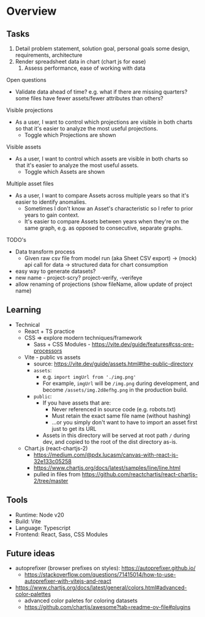 # Overview

## Tasks

1. Detail problem statement, solution goal, personal goals some design, requirements, architecture
1. Render spreadsheet data in chart (chart js for ease)
   1. Assess performance, ease of working with data


Open questions
- Validate data ahead of time? e.g. what if there are missing quarters? some files have fewer assets/fewer attributes than others?

Visible projections
- As a user, I want to control which projections are visible in both charts so that it's easier to analyze the most useful projections.
   - Toggle which Projections are shown

Visible assets
- As a user, I want to control which assets are visible in both charts so that it's easier to analyze the most useful assets.
   - Toggle which Assets are shown

Multiple asset files
- As a user, I want to compare Assets across multiple years so that it's easier to identify anomalies.
   - Sometimes I don't know an Asset's characteristic so I refer to prior years to gain context.
   - It's easier to compare Assets between years when they're on the same graph, 
     e.g. as opposed to consecutive, separate graphs.

TODO's
- Data transform process
   - Given raw csv file from model run (aka Sheet CSV export) -> (mock) api call for data -> structured data for chart consumption
- easy way to generate datasets?
- new name - project-scry? project-verify, -verifeye
- allow renaming of projections (show fileName, allow update of project name)

## Learning

- Technical
   - React + TS practice
   - CSS => explore modern techniques/framework
      - Sass + CSS Modules - https://vite.dev/guide/features#css-pre-processors
   - Vite - public vs assets
      - source: https://vite.dev/guide/assets.html#the-public-directory
      - `assets`:
         - e.g. `import imgUrl from './img.png'`
         - For example, `imgUrl` will be `/img.png` during development, and become `/assets/img.2d8efhg.png` in the production build.
      - `public`:
         - If you have assets that are:
           - Never referenced in source code (e.g. robots.txt)
           - Must retain the exact same file name (without hashing)
           - ...or you simply don't want to have to import an asset first just to get its URL
         - Assets in this directory will be served at root path `/` during dev, and copied to the root of the dist directory as-is.
   - Chart.js (react-chartjs-2)
      - https://medium.com/@pdx.lucasm/canvas-with-react-js-32e133c05258
      - https://www.chartjs.org/docs/latest/samples/line/line.html
      - pulled in files from https://github.com/reactchartjs/react-chartjs-2/tree/master
## Tools

- Runtime: Node v20
- Build: Vite
- Language: Typescript
- Frontend: React, Sass, CSS Modules

## Future ideas

- autoprefixer (browser prefixes on styles): https://autoprefixer.github.io/
   - https://stackoverflow.com/questions/71415014/how-to-use-autoprefixer-with-vitejs-and-react
- https://www.chartjs.org/docs/latest/general/colors.html#advanced-color-palettes
   - advanced color paletes for coloring datasets
   - https://github.com/chartjs/awesome?tab=readme-ov-file#plugins